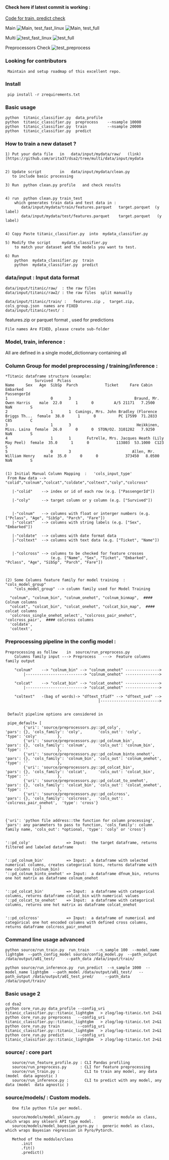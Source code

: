 
#### Check here if latest commit is working :

[Code for train, predict check](https://github.com/arita37/dsa2/blob/main/ztest/run_fast.sh)

Main
![Main, test_fast_linux](https://github.com/arita37/dsa2/workflows/test_fast_linux/badge.svg?branch=main)
![Main, test_full](https://github.com/arita37/dsa2/workflows/test_full/badge.svg?branch=main)


Multi
  ![test_fast_linux](https://github.com/arita37/dsa2/workflows/test_fast_linux/badge.svg?branch=multi)
   ![test_full](https://github.com/arita37/dsa2/workflows/test_full/badge.svg?branch=multi)


Preprocessors Check
![test_preprocess](https://github.com/arita37/dsa2/workflows/test_preprocess/badge.svg?branch=multi)


### Looking for contributors
     Maintain and setup roadmap of this excellent repo.
      


### Install 
     pip install -r zrequirements.txt


### Basic usage 
    python  titanic_classifier.py  data_profile
    python  titanic_classifier.py  preprocess    --nsample 10000
    python  titanic_classifier.py  train         --nsample 20000
    python  titanic_classifier.py  predict



### How to train a new dataset ?
    1) Put your data file   in   data/input/mydata/raw/   (link)[https://github.com/arita37/dsa2/tree/multi/data/input/mydata
       

    2) Update script        in   data/input/mydata/clean.py
       to include basic processing

    3) Run  python clean.py profile   and check results


    4) run  python clean.py train_test
        which generates train data and test data in :   
           data/input/mydata/train/features.parquet   target.parquet  (y label)        
           data/input/mydata/test/features.parquet    target.parquet   (y label)                
                

    4) Copy Paste titanic_classifier.py  into  mydata_classifier.py
    
    5) Modify the script     mydata_classifier.py
        to match your dataset and the models you want to test.
          
    6) Run 
        python  mydata_classifier.py  train
        python  mydata_classifier.py  predict

        
###   



### data/input  : Input data format

    data/input/titanic/raw/  : the raw files
    data/input/titanic/raw2/ : the raw files  split manually

    data/input/titanic/train/ :   features.zip ,  target.zip, cols_group.json  names are FIXED
    data/input/titanic/test/ :   
   features.zip or parquet format  , used for predictions

    File names Are FIXED, please create sub-folder  


###  Model, train, inference :
   All are defined in a single model_dictionnary containing all


###  Column Group for model preprocessing / training/inference :

    *Titanic dataframe structure (example:
                 Survived  Pclass                                               Name     Sex   Age  SibSp  Parch            Ticket     Fare Cabin Embarked
    PassengerId                                                                                                                                           
    1                   0       3                            Braund, Mr. Owen Harris    male  22.0      1      0         A/5 21171   7.2500   NaN        S
    2                   1       1  Cumings, Mrs. John Bradley (Florence Briggs Th...  female  38.0      1      0          PC 17599  71.2833   C85        C
    3                   1       3                             Heikkinen, Miss. Laina  female  26.0      0      0  STON/O2. 3101282   7.9250   NaN        S
    4                   1       1       Futrelle, Mrs. Jacques Heath (Lily May Peel)  female  35.0      1      0            113803  53.1000  C123        S
    5                   0       3                           Allen, Mr. William Henry    male  35.0      0      0            373450   8.0500   NaN        S


    (1) Initial Manual Column Mapping  :   'cols_input_type' 
     From Raw data --> "colid","colnum","colcat","coldate","coltext","coly","colcross"
       
       |-"colid"    --> index or id of each row (e.g. ["PassengerId"])

       |-"coly"     --> target column or y column (e.g. ["Survived"])


       |-"colnum"   --> columns with float or interger numbers (e.g. ["Pclass", "Age", "SibSp", "Parch", "Fare"])
       |-"colcat"   --> columns with string labels (e.g. ["Sex", "Embarked"])

       |-"coldate"  --> columns with date format data
       |-"coltext"  --> columns with text data (e.g. ["Ticket", "Name"])


       |-"colcross" --> columns to be checked for feature crosses
                        (e.g. ["Name", "Sex", "Ticket", "Embarked", "Pclass", "Age", "SibSp", "Parch", "Fare"])
    

     
    (2) Some Columns feature family for model training  :   "cols_model_group"
        "cols_model_group" --> column family used for Model Training 

      "colnum", "colnum_bin", "colnum_onehot", "colnum_binmap",  #### Colnum columns                        
      "colcat", "colcat_bin", "colcat_onehot", "colcat_bin_map",  #### colcat columns                        
      'colcross_single_onehot_select', "colcross_pair_onehot",  'colcross_pair',  #### colcross columns            
      'coldate',
      'coltext',            



###  Preprocessing pipeline in the config model  :

    Preprocessing as follow    in  source/run_preprocess.py
        Columns family input ---> Preprocess   --->  Feature columns family output

        "colnum"    --> "colnum_bin" --> "colnum_onehot" ---------------> 
            |--------------------------> "colnum_onehot" ---------------> 
            
        "colcat"    --> "colcat_bin" --> "colcat_onehot" ---------------> 
            |--------------------------> "colcat_onehot" ---------------> 
            
        "coltext"   -(bag of words)-> "dftext_tfidf" --> "dftext_svd" --> 
                                             |--------------------------> 
                                             
                                             
     Default pipeline options are considered in 

     pipe_default= [
            {'uri': 'source/preprocessors.py::pd_coly',                 'pars': {}, 'cols_family': 'coly',       'cols_out': 'coly',           'type': 'coly'         },
            {'uri': 'source/preprocessors.py::pd_colnum_bin',           'pars': {}, 'cols_family': 'colnum',     'cols_out': 'colnum_bin',     'type': ''             },
            {'uri': 'source/preprocessors.py::pd_colnum_binto_onehot',  'pars': {}, 'cols_family': 'colnum_bin', 'cols_out': 'colnum_onehot',  'type': ''             },
            {'uri': 'source/preprocessors.py::pd_colcat_bin',           'pars': {}, 'cols_family': 'colcat',     'cols_out': 'colcat_bin',     'type': ''             },
            {'uri': 'source/preprocessors.py::pd_colcat_to_onehot',     'pars': {}, 'cols_family': 'colcat_bin', 'cols_out': 'colcat_onehot',  'type': ''             },
            {'uri': 'source/preprocessors.py::pd_colcross',             'pars': {}, 'cols_family': 'colcross',   'cols_out': 'colcross_pair_onehot',  'type': 'cross'}
                   ]


    {'uri': 'python file address::the function for column processing', 'pars': any parameters to pass to function, 'cols_family': column family name, 'cols_out': *optional, 'type': 'coly' or 'cross'}


    '::pd_coly'                => Input:  the target dataframe, returns filtered and labeled dataframe


    '::pd_colnum_bin'          => Input:  a dataframe with selected numerical columns, creates categorical bins, returns dataframe with new columns (colnum_bin)
    '::pd_colnum_binto_onehot' => Input:  a dataframe dfnum_bin, returns one hot matrix as dataframe colnum_onehot


    '::pd_colcat_bin'          => Input:  a dataframe with categorical columns, returns dataframe colcat_bin with numerical values
    '::pd_colcat_to_onehot'    => Input:  a dataframe with categorical columns, returns one hot matrix as dataframe colcat_onehot


    '::pd_colcross'            => Input:  a dataframe of numerical and categorical one hot encoded columns with defined cross columns, returns dataframe colcross_pair_onehot


### Command line usage advanced
    python source/run_train.py  run_train   --n_sample 100  --model_name lightgbm  --path_config_model source/config_model.py  --path_output /data/output/a01_test/     --path_data /data/input/train/    

    python source/run_inference.py  run_predict  --n_sample 1000  --model_name lightgbm  --path_model /data/output/a01_test/   --path_output /data/output/a01_test_pred/     --path_data /data/input/train/






### Basic usage 2
    cd dsa2
    python core_run.py data_profile --config_uri titanic_classifier.py::titanic_lightgbm   > zlog/log-titanic.txt 2>&1
    python core_run.py preprocess   --config_uri titanic_classifier.py::titanic_lightgbm   > zlog/log-titanic.txt 2>&1
    python core_run.py train        --config_uri titanic_classifier.py::titanic_lightgbm   > zlog/log-titanic.txt 2>&1
    python core_run.py predict      --config_uri titanic_classifier.py::titanic_lightgbm   > zlog/log-titanic.txt 2>&1





### source/  : core part
```
   source/run_feature_profile.py : CLI Pandas profiling
   source/run_preprocess.py      : CLI for feature preprocessing
   source/run_train.py :           CLI to train any model, any data (model  data agnostic )
   source/run_inference.py :       CLI to predict with any model, any data (model  data agnostic )

```



### source/models/  : Custom models.
```
   One file python file per model.

   source/models/model_sklearn.py      :   generic module as class, which wraps any sklearn API type model.
   source/models/model_bayesian_pyro.py :  generic model as class, which wraps Bayesian regression in Pyro/Pytorch.

   Method of the moddule/class
       .init
       .fit()
       .predict()


```




